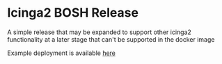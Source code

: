 # Icinga2 BOSH Release

A simple release that may be expanded to support other icinga2 functionality at a later stage that can't be supported in the docker image

Example deployment is available [here](https://github.com/shreddedbacon/icinga2-bosh-deployment)
